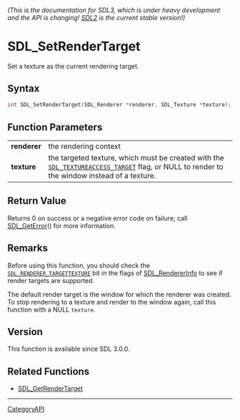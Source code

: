 ###### (This is the documentation for SDL3, which is under heavy development and the API is changing! [SDL2](https://wiki.libsdl.org/SDL2/) is the current stable version!)
# SDL_SetRenderTarget

Set a texture as the current rendering target.

## Syntax

```c
int SDL_SetRenderTarget(SDL_Renderer *renderer, SDL_Texture *texture);

```

## Function Parameters

|                  |                                                                                                                                                                         |
| ---------------- | ----------------------------------------------------------------------------------------------------------------------------------------------------------------------- |
| **renderer**     | the rendering context                                                                                                                                                   |
| **texture**      | the targeted texture, which must be created with the [`SDL_TEXTUREACCESS_TARGET`](SDL_TEXTUREACCESS_TARGET) flag, or NULL to render to the window instead of a texture. |

## Return Value

Returns 0 on success or a negative error code on failure; call
[SDL_GetError](SDL_GetError)() for more information.

## Remarks

Before using this function, you should check the
[`SDL_RENDERER_TARGETTEXTURE`](SDL_RENDERER_TARGETTEXTURE) bit in the flags
of [SDL_RendererInfo](SDL_RendererInfo) to see if render targets are
supported.

The default render target is the window for which the renderer was created.
To stop rendering to a texture and render to the window again, call this
function with a NULL `texture`.

## Version

This function is available since SDL 3.0.0.

## Related Functions

* [SDL_GetRenderTarget](SDL_GetRenderTarget)

----
[CategoryAPI](CategoryAPI)

